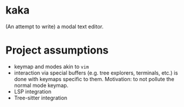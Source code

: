 # kaka
(An attempt to write) a modal text editor.

# Project assumptions

- keymap and modes akin to `vim`
- interaction via special buffers (e.g. tree explorers, terminals, etc.) is done with keymaps specific to them.
  Motivation: to not pollute the normal mode keymap.
- LSP integration
- Tree-sitter integration
